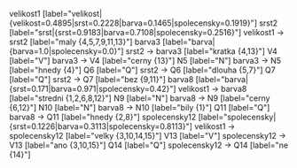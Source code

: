 velikost1 [label="velikost|{velikost=0.4895|srst=0.2228|barva=0.1465|spolecensky=0.1919}"]
srst2 [label="srst|{srst=0.9183|barva=0.7108|spolecensky=0.2516}"]
velikost1 -> srst2 [label="maly {4,5,7,9,11,13}"]
barva3 [label="barva|{barva=1.0|spolecensky=0.0}"]
srst2 -> barva3 [label="kratka {4,13}"]
V4  [label="V"]
barva3 -> V4 [label="cerny {13}"]
N5  [label="N"]
barva3 -> N5 [label="hnedy {4}"]
Q6  [label="Q"]
srst2 -> Q6 [label="dlouha {5,7}"]
Q7  [label="Q"]
srst2 -> Q7 [label="bez {9,11}"]
barva8 [label="barva|{srst=0.171|barva=0.971|spolecensky=0.42}"]
velikost1 -> barva8 [label="stredni {1,2,6,8,12}"]
N9  [label="N"]
barva8 -> N9 [label="cerny {6,12}"]
N10  [label="N"]
barva8 -> N10 [label="bily {1}"]
Q11  [label="Q"]
barva8 -> Q11 [label="hnedy {2,8}"]
spolecensky12 [label="spolecensky|{srst=0.1226|barva=0.3113|spolecensky=0.8113}"]
velikost1 -> spolecensky12 [label="velky {3,10,14,15}"]
V13  [label="V"]
spolecensky12 -> V13 [label="ano {3,10,15}"]
Q14  [label="Q"]
spolecensky12 -> Q14 [label="ne {14}"]
